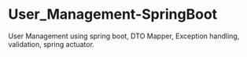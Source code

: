 # User_Management-SpringBoot
User Management using spring boot, DTO Mapper, Exception handling, validation, spring actuator.
